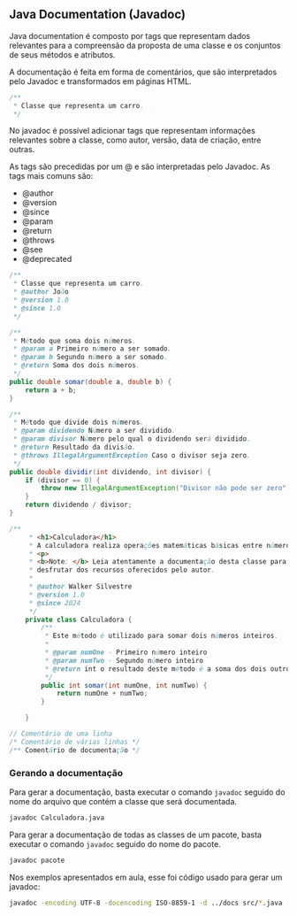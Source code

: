 ## Java Documentation (Javadoc) ##

Java documentation é composto por tags que representam dados relevantes para a compreensão da proposta de uma classe e os conjuntos de seus métodos e atributos.

A documentação é feita em forma de comentários, que são interpretados pelo Javadoc e transformados em páginas HTML.

```java
/**
 * Classe que representa um carro.
 */
```

No javadoc é possível adicionar tags que representam informações relevantes sobre a classe, como autor, versão, data de criação, entre outras.

As tags são precedidas por um @ e são interpretadas pelo Javadoc.
As tags mais comuns são:

- @author
- @version
- @since
- @param
- @return
- @throws
- @see
- @deprecated


```java
/**
 * Classe que representa um carro.
 * @author João
 * @version 1.0
 * @since 1.0
 */
```

```java
/**
 * Método que soma dois números.
 * @param a Primeiro número a ser somado.
 * @param b Segundo número a ser somado.
 * @return Soma dos dois números.
 */
public double somar(double a, double b) {
    return a + b;
}
```

```java
/**
 * Método que divide dois números.
 * @param dividendo Número a ser dividido.
 * @param divisor Número pelo qual o dividendo será dividido.
 * @return Resultado da divisão.
 * @throws IllegalArgumentException Caso o divisor seja zero.
 */
public double dividir(int dividendo, int divisor) {
    if (divisor == 0) {
        throw new IllegalArgumentException("Divisor não pode ser zero");
    }
    return dividendo / divisor;
}
```

```java
/**
     * <h1>Calculadora</h1>
     * A calculadora realiza operações matemáticas básicas entre números.
     * <p>
     * <b>Note: </b> Leia atentamente a documentação desta classe para
     * desfrutar dos recursos oferecidos pelo autor.
     *
     * @author Walker Silvestre
     * @version 1.0
     * @since 2024
     */
    private class Calculadora {
        /**
         * Este método é utilizado para somar dois números inteiros.
         *
         * @param numOne - Primeiro número inteiro
         * @param numTwo - Segundo número inteiro
         * @return int o resultado deste método é a soma dos dois outros números
         */
        public int somar(int numOne, int numTwo) {
            return numOne + numTwo;
        }

    }
```

```java
// Comentário de uma linha
/* Comentário de várias linhas */
/** Comentário de documentação */
```

### Gerando a documentação ###

Para gerar a documentação, basta executar o comando `javadoc` seguido do nome do arquivo que contém a classe que será documentada.

```bash
javadoc Calculadora.java
```

Para gerar a documentação de todas as classes de um pacote, basta executar o comando `javadoc` seguido do nome do pacote.

```bash
javadoc pacote
```

Nos exemplos apresentados em aula, esse foi código usado para gerar um javadoc:

```bash
javadoc -encoding UTF-8 -docencoding ISO-8859-1 -d ../docs src/*.java [ou o caminho do arquivo]
```


